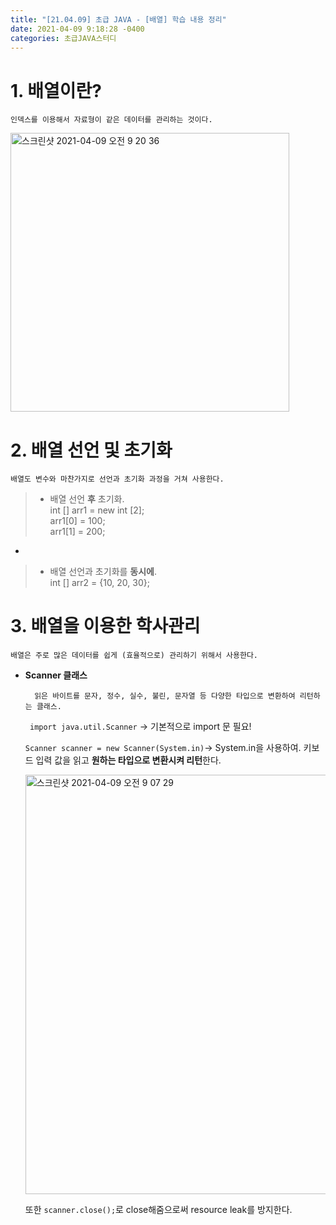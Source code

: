 ```yaml
---
title: "[21.04.09] 초급 JAVA - [배열] 학습 내용 정리"
date: 2021-04-09 9:18:28 -0400
categories: 초급JAVA스터디
---
```


# 1. 배열이란?

	인덱스를 이용해서 자료형이 같은 데이터를 관리하는 것이다.

<img width="446" alt="스크린샷 2021-04-09 오전 9 20 36" src="https://user-images.githubusercontent.com/63195670/114111409-ec6e9d80-9914-11eb-9d72-aa1546303f38.png">

   

# 2. 배열 선언 및 초기화

	배열도 변수와 마찬가지로 선언과 초기화 과정을 거쳐 사용한다.
	
>* 배열 선언 **후** 초기화.   
     int [] arr1 = new int [2];    
     arr1[0] = 100;    
>   arr1[1] = 200;    

 -
    
>  * 배열 선언과 초기화를 **동시에**.   
>    int [] arr2 = {10, 20, 30};


# 3. 배열을 이용한 학사관리 

	배열은 주로 많은 데이터를 쉽게 (효율적으로) 관리하기 위해서 사용한다.	

* **Scanner 클래스**    
 
		읽은 바이트를 문자, 정수, 실수, 불린, 문자열 등 다양한 타입으로 변환하여 리턴하는 클래스.     
			
	` import java.util.Scanner` -> 기본적으로 import 문 필요! 
  
	 `Scanner scanner = new Scanner(System.in)`-> System.in을 사용하여. 키보드 입력 값을 읽고 **원하는 타입으로 변환시켜 리턴**한다.   
   
   <img width="671" alt="스크린샷 2021-04-09 오전 9 07 29" src="https://user-images.githubusercontent.com/63195670/114111411-ed9fca80-9914-11eb-9108-4df0a626b58d.png"> 
		 
  또한 `scanner.close();`로 close해줌으로써 resource leak를 방지한다.
